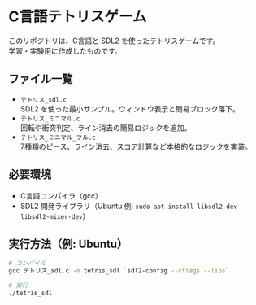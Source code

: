 # C言語テトリスゲーム

このリポジトリは、C言語と SDL2 を使ったテトリスゲームです。  
学習・実験用に作成したものです。

## ファイル一覧

- `テトリス_sdl.c`  
  SDL2 を使った最小サンプル。ウィンドウ表示と簡易ブロック落下。
- `テトリス_ミニマル.c`  
  回転や衝突判定、ライン消去の簡易ロジックを追加。
- `テトリス_ミニマル_フル.c`  
  7種類のピース、ライン消去、スコア計算など本格的なロジックを実装。

## 必要環境

- C言語コンパイラ（gcc）
- SDL2 開発ライブラリ（Ubuntu 例: `sudo apt install libsdl2-dev libsdl2-mixer-dev`）

## 実行方法（例: Ubuntu）

```bash
# コンパイル
gcc テトリス_sdl.c -o tetris_sdl `sdl2-config --cflags --libs`

# 実行
./tetris_sdl
